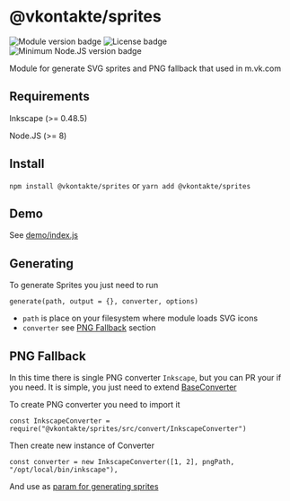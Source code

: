# @vkontakte/sprites

![Module version badge](https://img.shields.io/npm/v/@vkontakte/sprites.svg)
![License badge](https://img.shields.io/github/license/VKCOM/sprites.svg)
![Minimum Node.JS version badge](https://img.shields.io/node/v/@vkontakte/sprites.svg)

Module for generate SVG sprites and PNG fallback that used in m.vk.com

## Requirements

Inkscape (>= 0.48.5)

Node.JS (>= 8)

## Install

`npm install @vkontakte/sprites` or `yarn add @vkontakte/sprites`

## Demo

See [demo/index.js](demo/index.js)

## Generating

To generate Sprites you just need to run

`generate(path, output = {}, converter, options)`

- `path` is place on your filesystem where module loads SVG icons
- `converter` see [PNG Fallback](#png-fallback) section

## PNG Fallback

In this time there is single PNG converter `Inkscape`, but you can PR your if you need. It is simple, you just need to extend [BaseConverter](src/convert/BaseConverter.js)

To create PNG converter you need to import it

`const InkscapeConverter = require("@vkontakte/sprites/src/convert/InkscapeConverter")`

Then create new instance of Converter

`const converter = new InkscapeConverter([1, 2], pngPath, "/opt/local/bin/inkscape"),`

And use as [param for generating sprites](#generating)
